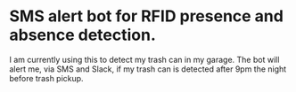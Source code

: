 # SMS alert bot for RFID presence and absence detection.
I am currently using this to detect my trash can in my garage. The bot will alert me, via SMS and Slack, if my trash can is detected after 9pm the night before trash pickup.
